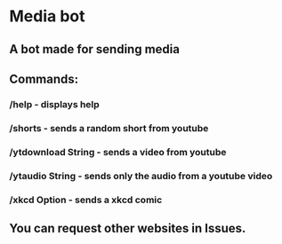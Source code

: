 # Media bot

## A bot made for sending media
## Commands:
### /help - displays help

### /shorts - sends a random short from youtube

### /ytdownload String - sends a video from youtube

### /ytaudio String - sends only the audio from a youtube video

### /xkcd Option<String> - sends a xkcd comic

## You can request other websites in Issues.